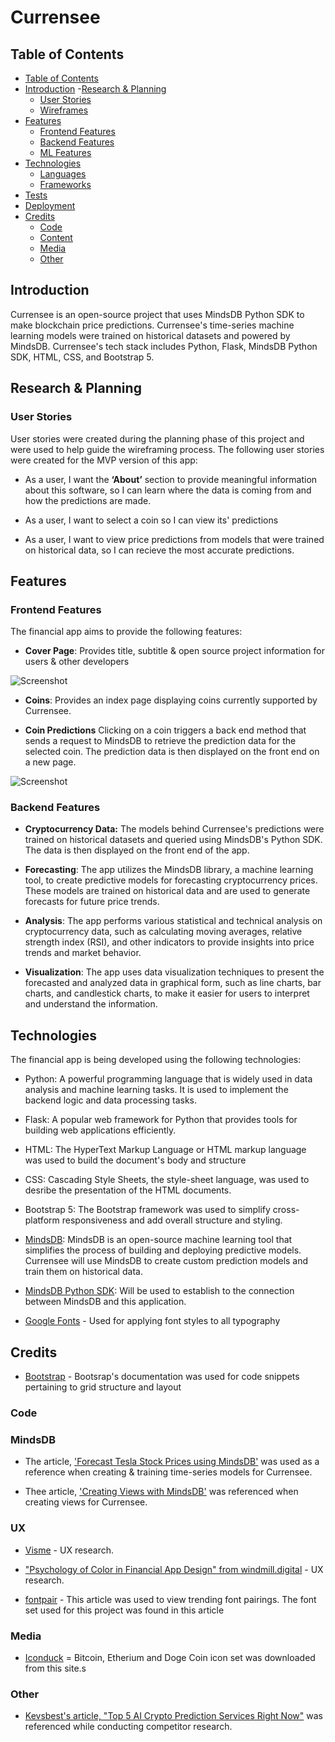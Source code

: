 # Currensee

## Table of Contents
- [Table of Contents](#table-of-contents)
- [Introduction](#introduction)
-[Research & Planning](#research-&-planning)
   - [User Stories](#user-stories)
   - [Wireframes](#wireframes)
- [Features](#features)
   - [Frontend Features](#frontend-features)
   - [Backend Features](#backend-features)
   - [ML Features](#ml-features)
- [Technologies](#technologies)
    - [Languages](#languages)
    - [Frameworks](#frameworks)
- [Tests](docs/tests/TESTS.md)
- [Deployment](#deployment)
- [Credits](#credits)
    - [Code](#code)
    - [Content](#content)
    - [Media](#media)
    - [Other](#other)

## Introduction

Currensee is an open-source project that uses MindsDB Python SDK to make blockchain price predictions. Currensee's time-series machine learning models were trained on historical datasets and powered by MindsDB. Currensee's tech stack includes Python, Flask, MindsDB Python SDK, HTML, CSS, and Bootstrap 5.

## Research & Planning
### User Stories

User stories were created during the planning phase of this project and were used to help guide the wireframing process. The following user stories were created for the MVP version of this app:

- As a user, I want the **‘About’** section to provide meaningful information about this software, so I can learn where the data is coming from and how the predictions are made. 

- As a user, I want to select a coin so I can view its' predictions

- As a user, I want to view price predictions from models that were trained on historical data, so I can recieve the most accurate predictions.

## Features
### Frontend Features

The financial app aims to provide the following features:

- **Cover Page**: Provides title, subtitle & open source project information for users & other developers

![Screenshot]('docs/images/cover.png')

- **Coins**: Provides an index page displaying coins currently supported by Currensee.

- **Coin Predictions** Clicking on a coin triggers a back end method that sends a request to MindsDB to retrieve the prediction data for the selected coin. The prediction data is then displayed on the front end on a new page. 

![Screenshot]()

### Backend Features

- **Cryptocurrency Data:** The models behind Currensee's predictions were trained on historical datasets and queried using MindsDB's Python SDK. The data is then displayed on the front end of the app.

- **Forecasting**: The app utilizes the MindsDB library, a machine learning tool, to create predictive models for forecasting cryptocurrency prices. These models are trained on historical data and are used to generate forecasts for future price trends.

- **Analysis**: The app performs various statistical and technical analysis on cryptocurrency data, such as calculating moving averages, relative strength index (RSI), and other indicators to provide insights into price trends and market behavior.

- **Visualization**: The app uses data visualization techniques to present the forecasted and analyzed data in graphical form, such as line charts, bar charts, and candlestick charts, to make it easier for users to interpret and understand the information.

## Technologies
The financial app is being developed using the following technologies:

- Python: A powerful programming language that is widely used in data analysis and machine learning tasks. It is used to implement the backend logic and data processing tasks.

- Flask: A popular web framework for Python that provides tools for building web applications efficiently.

- HTML: The HyperText Markup Language or HTML markup language was used to build the document's body and structure

- CSS: Cascading Style Sheets, the style-sheet language, was used to desribe the presentation of the HTML documents.

- Bootstrap 5: The Bootstrap framework was used to simplify cross-platform responsiveness and add overall structure and styling.

- [MindsDB](https://mindsdb.com/): MindsDB is an open-source machine learning tool that simplifies the process of building and deploying predictive models. Currensee will use MindsDB to create custom prediction models and train them on historical data.

- [MindsDB Python SDK](https://pypi.org/project/mindsdb-sdk/): Will be used to establish to the connection between MindsDB and this application.

- [Google Fonts](https://fonts.google.com/specimen/Inter?query=inter) - Used for applying font styles to all typography
## Credits
- [Bootstrap](https://getbootstrap.com/docs/5.3/examples/) - Bootsrap's documentation was used for code snippets pertaining to grid structure and layout

### Code

### MindsDB

- The article, ['Forecast Tesla Stock Prices using MindsDB'](https://dev.to/rutamhere/predict-tesla-stock-prices-using-mindsdb-40k5) was used as a reference when creating & training time-series models for Currensee.

- Thee article, ['Creating Views with MindsDB'](https://dev.to/rutamhere/creating-views-with-mindsdb-1mnf) was referenced when creating views for Currensee.

### UX

- [Visme](https://visme.co/blog/website-color-schemes/) - UX research.

- ["Psychology of Color in Financial App Design" from windmill.digital](https://www.windmill.digital/psychology-of-color-in-financial-app-design/) - UX research.

- [fontpair](https://www.fontpair.co/all) - This article was used to view trending font pairings. The font set used for this project was found in this article
### Media

- [Iconduck](https://iconduck.com/icons/82936/bitcoin-cash-cryptocurrency) = Bitcoin, Etherium and Doge Coin icon set was downloaded from this site.s
### Other
- [Kevsbest's article, "Top 5 AI Crypto Prediction Services Right Now"](https://kevsbest.com/ai-crypto-prediction-services-right-now/) was referenced while conducting competitor research.

